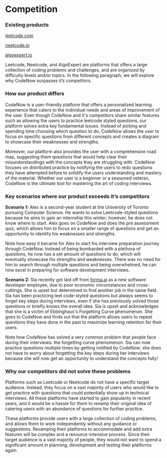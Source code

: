 # Competition

### **Existing products**

[leetcode.com](https://leetcode.com)

[neetcode.io](https://neetcode.io)

[algoexpert.io](https://www.algoexpert.io/product)

Leetcode, Neetcode, and AlgoExpert are platforms that offers a large collection of coding problems and challenges, and are organized by difficulty levels and/or topics. In the following paragraph, we will explore why CodeNow surpasses it’s competitors.

### **How our product differs**

CodeNow is a user-friendly platform that offers a personalized learning experience that caters to the individual needs and areas of improvement of the user. Even though CodeNow and it's competitors share similar features such as allowing the users to practice leetcode styled questions, our platform solves extra key fundamental issues. Instead of picking and spending time choosing which question to do, CodeNow allows the user to focus on specific questions from different concepts and creates a diagram to showcase their weaknesses and strengths. 

Moreover, our platform also provides the user with a comprehensive road map, suggesting them questions that would help clear their misunderstandings with the concepts they are struggling with. CodeNow focuses on distributed practice by notifying the users to redo questions they have attempted before to solidify the users understanding and mastery of the material. Whether our user is a beginner or a seasoned veteran, CodeNow is the ultimate tool for mastering the art of coding interviews.

### **Key scenarios where our product exceeds it’s competitors**

**Scenario 1:** Alex is a second-year student at the University of Toronto pursuing Computer Science. He wants to solve Leetcode-styled questions because he aims to gain an internship this winter; however, he does not know where to start. Alex goes on CodeNow and does the pre assessment quiz, which allows him to focus on a smaller range of questions and get an opportunity to identify his weaknesses and strengths.

Note how easy it became for Alex to start his interview preparation journey through CodeNow. Instead of being bombarded with a plethora of questions, he now has a set amount of questions to do, which will eventually showcase his strengths and weaknesses. There was no need for him to search through multiple questions and being overwhelmed, he can now excel in preparing for software development interviews.   

******************Scenario 2:****************** Sia recently got laid off from [forma.ai](http://forma.ai) as a new software developer employee, due to poor economic circumstances and cross-cuttings. She is upset but determined to find another job in the same field. Sia has been practicing leet code-styled questions but always seems to forget key steps during interviews, even if she has previously solved those questions or briefly knows the overall idea. Sia is upset and acknowledges that she is a victim of Ebbinghaus's Forgetting Curve phenomenon. She goes to CodeNow and finds out that the platform allows users to repeat questions they have done in the past to maximize learning retention for their users. 

Note how CodeNow has solved a very common problem that people face during their interviews: the forgetting curve phenomenon. Sia can now practice questions multiple times by getting notified by CodeNow; she does not have to worry about forgetting the key steps during her interviews because she will now get an opportunity to understand the concepts fully! 

### **********Why our competitors did not solve these problems**********

Platforms such as Leetcode or Neetcode do not have a specific target audience. Instead, they focus on a vast majority of users who would like to get practice with questions that could potentially show up in technical interviews. All these platforms have started to gain popularity in recent years, and it would be a hassle for them to revamp their original idea of catering users with an abundance of questions for further practice. 

These platforms provide users with a large collection of coding problems, and allows them to work independently without any guidance or suggestions. Revamping their platforms to accommodate and add extra features will be complex and a resource-intensive process. Since their target audience is a vast majority of people, they would not want to spend a significant amount in planning, development and testing their platforms again.

